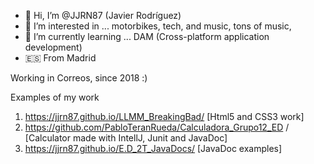 - 👋 Hi, I’m @JJRN87 (Javier Rodríguez)
- 👀 I’m interested in ... motorbikes, tech, and music, tons of music,
- 🌱 I’m currently learning ... DAM (Cross-platform application development)
- 🇪🇸  From Madrid

Working in Correos, since 2018 :)

Examples of my work
1.  https://jjrn87.github.io/LLMM_BreakingBad/ [Html5 and CSS3 work]
2.  https://github.com/PabloTeranRueda/Calculadora_Grupo12_ED /  [Calculator made with IntellJ, Junit and JavaDoc]
3.  https://jjrn87.github.io/E.D_2T_JavaDocs/  [JavaDoc examples]

<!---
JJRN87/JJRN87 is a ✨ special ✨ repository because its `README.md` (this file) appears on your GitHub profile.
You can click the Preview link to take a look at your changes.
--->
